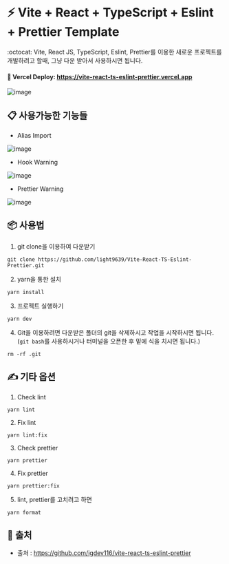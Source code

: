 # :zap: Vite + React + TypeScript + Eslint + Prettier Template

:octocat: Vite, React JS, TypeScript, Eslint, Prettier를 이용한 새로운 프로젝트를 개발하려고 할때, 그냥 다운 받아서 사용하시면 됩니다.

#### **:rocket: Vercel Deploy: https://vite-react-ts-eslint-prettier.vercel.app**

![image](https://user-images.githubusercontent.com/70432453/170648662-2ff424b9-74e9-4754-a04d-512fe1496a3b.png)

## **📋 사용가능한 기능들**

- Alias Import

![image](https://user-images.githubusercontent.com/70432453/170644457-ede03cca-44e9-4543-94d3-412c9d317063.png)

- Hook Warning

![image](https://user-images.githubusercontent.com/70432453/170638708-23a20ffd-156e-494a-84be-b1e1cfdb5c93.png)

- Prettier Warning

![image](https://user-images.githubusercontent.com/70432453/170639043-24423ed1-73cc-4730-b270-2acea1ae0c74.png)

## **📦 사용법**

1. git clone을 이용하여 다운받기

```
git clone https://github.com/light9639/Vite-React-TS-Eslint-Prettier.git
```

2. yarn을 통한 설치

```
yarn install
```

3. 프로젝트 실행하기

```
yarn dev
```

4. Git을 이용하려면 다운받은 폴더의 git을 삭제하시고 작업을 시작하시면 됩니다.<br>
(`git bash`를 사용하시거나 터미널을 오픈한 후 밑에 식을 치시면 됩니다.)

```
rm -rf .git
```

## **✍️ 기타 옵션**

1. Check lint

```
yarn lint
```

2. Fix lint

```
yarn lint:fix
```

3. Check prettier

```
yarn prettier
```

4. Fix prettier

```
yarn prettier:fix
```

5. lint, prettier를 고치려고 하면

```
yarn format
```
## **:paperclip: 출처**
- 출처 : https://github.com/igdev116/vite-react-ts-eslint-prettier
